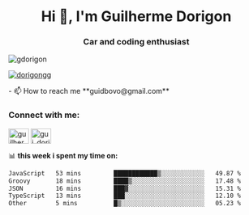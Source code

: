 <h1 align="center">Hi 👋, I'm Guilherme Dorigon</h1>
<h3 align="center">Car and coding enthusiast</h3>

<p align="left"> <img src="https://komarev.com/ghpvc/?username=gdorigon&label=Profile%20views&color=0e75b6&style=flat" alt="gdorigon" /> </p>

<p align="left"> <a href="https://twitter.com/dorigongg" target="blank"><img src="https://img.shields.io/twitter/follow/dorigongg?logo=twitter&style=for-the-badge" alt="dorigongg" /></a> </p>
<!--
- 🔭 I’m currently working on **@integra.do**
-->
- 📫 How to reach me **guidbovo@gmail.com**

<h3 align="left">Connect with me:</h3>
<p align="left">

<a href="https://linkedin.com/in/guilherme dorigon" target="blank"><img align="center" src="https://raw.githubusercontent.com/rahuldkjain/github-profile-readme-generator/master/src/images/icons/Social/linked-in-alt.svg" alt="guilherme dorigon" height="30" width="40" /></a>
<a href="https://instagram.com/gui_dorigon" target="blank"><img align="center" src="https://raw.githubusercontent.com/rahuldkjain/github-profile-readme-generator/master/src/images/icons/Social/instagram.svg" alt="gui_dorigon" height="30" width="40" /></a>
</p>

📊 **this week i spent my time on:**

<!--START_SECTION:waka-->

```txt
JavaScript   53 mins         ████████████▒░░░░░░░░░░░░   49.87 %
Groovy       18 mins         ████▒░░░░░░░░░░░░░░░░░░░░   17.48 %
JSON         16 mins         ███▓░░░░░░░░░░░░░░░░░░░░░   15.31 %
TypeScript   13 mins         ███░░░░░░░░░░░░░░░░░░░░░░   12.10 %
Other        5 mins          █▒░░░░░░░░░░░░░░░░░░░░░░░   05.23 %
```

<!--END_SECTION:waka-->
